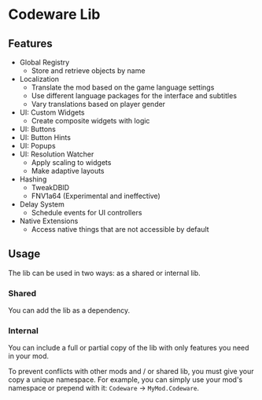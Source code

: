# Codeware Lib

## Features

- Global Registry
  * Store and retrieve objects by name
- Localization
  * Translate the mod based on the game language settings
  * Use different language packages for the interface and subtitles 
  * Vary translations based on player gender
- UI: Custom Widgets
  * Create composite widgets with logic
- UI: Buttons
- UI: Button Hints
- UI: Popups
- UI: Resolution Watcher
  * Apply scaling to widgets
  * Make adaptive layouts
- Hashing
  * TweakDBID
  * FNV1a64 (Experimental and ineffective)
- Delay System
  * Schedule events for UI controllers
- Native Extensions
  * Access native things that are not accessible by default

## Usage

The lib can be used in two ways: as a shared or internal lib. 

### Shared

You can add the lib as a dependency.

### Internal

You can include a full or partial copy of the lib with only features you need in your mod. 

To prevent conflicts with other mods and / or shared lib, you must give your copy a unique namespace.
For example, you can simply use your mod's namespace or prepend with it: `Codeware` → `MyMod.Codeware`. 
